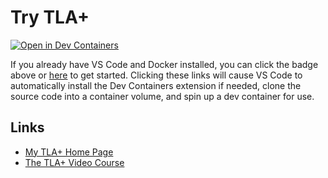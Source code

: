 # Try TLA+

[![Open in Dev Containers](https://img.shields.io/static/v1?label=Dev%20Containers&message=Open&color=blue)](https://vscode.dev/redirect?url=vscode://ms-vscode-remote.remote-containers/cloneInVolume?url=https://github.com/arthurgubaidullin/try-tla-plus)

If you already have VS Code and Docker installed, you can click the badge above or [here](https://vscode.dev/redirect?url=vscode://ms-vscode-remote.remote-containers/cloneInVolume?url=https://github.com/arthurgubaidullin/try-tla-plus) to get started. Clicking these links will cause VS Code to automatically install the Dev Containers extension if needed, clone the source code into a container volume, and spin up a dev container for use.

## Links

- [My TLA+ Home Page](https://lamport.azurewebsites.net/tla/tla.html)
- [The TLA+ Video Course](https://lamport.azurewebsites.net/video/videos.html)
